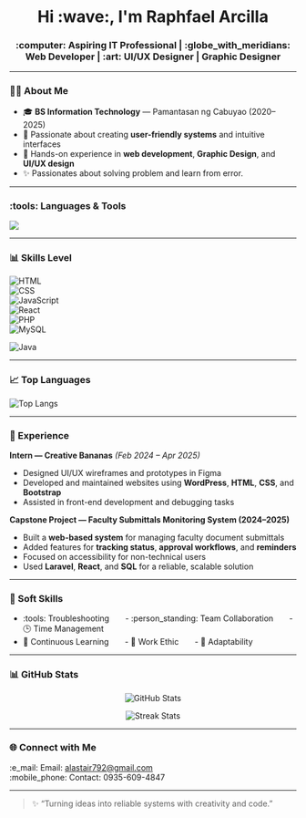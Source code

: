 <h1 align="center">Hi :wave:, I'm Raphfael Arcilla</h1>
<h3 align="center">:computer: Aspiring IT Professional | :globe_with_meridians: Web Developer | :art: UI/UX Designer | Graphic Designer</h3>

<!-- <p align="center">
  <a href="https://about-alas.onrender.com" target="_blank">
    :star2: Visit My Portfolio
  </a>
</p> -->

---

### :technologist: About Me
- :mortar_board: **BS Information Technology** — Pamantasan ng Cabuyao (2020–2025)  
- :brain: Passionate about creating **user-friendly systems** and intuitive interfaces  
- :rocket: Hands-on experience in **web development**, **Graphic Design**, and **UI/UX design**  
- :sparkles: Passionates about solving problem and learn from error.
---

### :tools: Languages & Tools
<p>
  <img src="https://skillicons.dev/icons?i=html,css,javascript,react,php,java,bootstrap,git,github,vscode,mysql" />
</p>

---

### :bar_chart: Skills Level

![HTML](https://img.shields.io/badge/HTML-80%25-brightgreen?style=for-the-badge)  
![CSS](https://img.shields.io/badge/CSS-85%25-green?style=for-the-badge)  
![JavaScript](https://img.shields.io/badge/JavaScript-80%25-yellow?style=for-the-badge)  
![React](https://img.shields.io/badge/React-60%25-orange?style=for-the-badge)  
![PHP](https://img.shields.io/badge/PHP-50%25-blueviolet?style=for-the-badge)  
![MySQL](https://img.shields.io/badge/MySQL-50%25-blue?style=for-the-badge)

![Java](https://img.shields.io/badge/Java-80%25-blue?style=for-the-badge)

---

### :chart_with_upwards_trend: Top Languages
![Top Langs](https://github-readme-stats.vercel.app/api/top-langs/?username=alastairferrer&layout=compact&theme=tokyonight)

---

### :briefcase: Experience

**Intern — Creative Bananas** *(Feb 2024 – Apr 2025)*  
- Designed UI/UX wireframes and prototypes in Figma  
- Developed and maintained websites using **WordPress**, **HTML**, **CSS**, and **Bootstrap**  
- Assisted in front-end development and debugging tasks  

**Capstone Project — Faculty Submittals Monitoring System (2024–2025)**  
- Built a **web-based system** for managing faculty document submittals  
- Added features for **tracking status**, **approval workflows**, and **reminders**  
- Focused on accessibility for non-technical users  
- Used **Laravel**, **React**, and **SQL** for a reliable, scalable solution

---

### :brain: Soft Skills
- :tools: Troubleshooting  - :person_standing: Team Collaboration  - :clock3: Time Management  
- :seedling: Continuous Learning  - :muscle: Work Ethic  - :compass: Adaptability

---

### :bar_chart: GitHub Stats
<p align="center">
  <img src="https://github-readme-stats.vercel.app/api?username=alastairferrer&show_icons=true&theme=tokyonight" alt="GitHub Stats" />
</p>

<p align="center">
  <img src="https://github-readme-streak-stats.herokuapp.com/?user=alastairferrer&theme=tokyonight" alt="Streak Stats" />
</p>

---

### :globe_with_meridians: Connect with Me
<p align="left">
  :e_mail: Email: <a href="mailto:alastair792@gmail.com">alastair792@gmail.com</a><br>
  :mobile_phone: Contact: 0935-609-4847
</p>

---

> :sparkles: “Turning ideas into reliable systems with creativity and code.”
